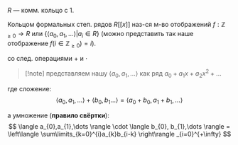 $R$ — комм. кольцо с 1.

Кольцом формальных степ. рядов $R[[x]]$ наз-ся м-во отображений $f: \mathbb{Z}_{\geq 0}\to R$ или $\{ \langle a_{0}, a_{1}, \dots\rangle|a_{i} \in R \}$ (можно представить так наше отображение $f(i\in \mathbb{Z}_{\geq 0})=i$).

со след. операциями $+$ и $\cdot$ 

> [!note] представляем нашу $\langle a_{0}, a_{1}, \dots \rangle$ как ряд $a_{0}+a_{1}x+a_{2}x^{2}+\dots$ 

где сложение:
$$
\langle a_{0}, a_{1},\dots \rangle+\langle b_{0}, b_{1}\dots \rangle=\langle a_{0}+b_{0}, a_{1}+b_{1},\dots \rangle  
$$

а умножение (**правило свёртки**):
$$
\langle a_{0},a_{1},\dots \rangle \cdot \langle b_{0}, b_{1},\dots \rangle = \left\langle  \sum\limits_{k=0}^{i}a_{k}b_{i-k}  \right\rangle _{i=0}^{+\infty}
$$
